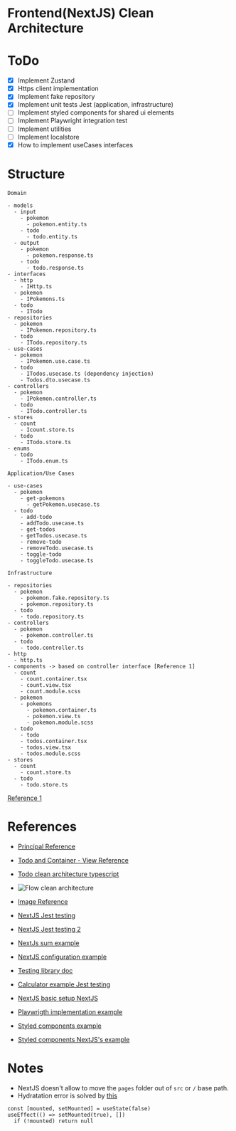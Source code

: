 # Frontend(NextJS) Clean Architecture

# ToDo

- [x] Implement Zustand
- [x] Https client implementation
- [x] Implement fake repository
- [x] Implement unit tests Jest (application, infrastructure)
- [ ] Implement styled components for shared ui elements
- [ ] Implement Playwright integration test
- [ ] Implement utilities
- [ ] Implement localstore
- [x] How to implement useCases interfaces

# Structure

```
Domain

- models
  - input
    - pokemon
      - pokemon.entity.ts
    - todo
      - todo.entity.ts
  - output
    - pokemon
      - pokemon.response.ts
    - todo
      - todo.response.ts
- interfaces
  - http
    - IHttp.ts
  - pokemon
    - IPokemons.ts
  - todo
    - ITodo
- repositories
  - pokemon
    - IPokemon.repository.ts
  - todo
    - ITodo.repository.ts
- use-cases
  - pokemon
    - IPokemon.use.case.ts
  - todo
    - ITodos.usecase.ts (dependency injection)
    - Todos.dto.usecase.ts
- controllers
  - pokemon
    - IPokemon.controller.ts
  - todo
    - ITodo.controller.ts
- stores
  - count
    - Icount.store.ts
  - todo
    - ITodo.store.ts
- enums
  - todo
    - ITodo.enum.ts

Application/Use Cases

- use-cases
  - pokemon
    - get-pokemons
      - getPokemon.usecase.ts
  - todo
    - add-todo
    - addTodo.usecase.ts
    - get-todos
    - getTodos.usecase.ts
    - remove-todo
    - removeTodo.usecase.ts
    - toggle-todo
    - toggleTodo.usecase.ts

Infrastructure

- repositories
  - pokemon
    - pokemon.fake.repository.ts
    - pokemon.repository.ts
  - todo
    - todo.repository.ts
- controllers
  - pokemon
    - pokemon.controller.ts
  - todo
    - todo.controller.ts
- http
  - http.ts
- components -> based on controller interface [Reference 1]
  - count
    - count.container.tsx
    - count.view.tsx
    - count.module.scss
  - pokemon
    - pokemons
      - pokemon.container.ts
      - pokemon.view.ts
      - pokemon.module.scss
  - todo
    - todo
    - todos.container.tsx
    - todos.view.tsx
    - todos.module.scss
- stores
  - count
    - count.store.ts
  - todo
    - todo.store.ts
```

[Reference 1](https://github.com/dimitridumont/clean-architecture-front-end/tree/main/src/modules/todos/application/todo-list)

# References

- [Principal Reference](https://github.com/esaraviam/dogappv1)

- [Todo and Container - View Reference](https://github.com/dimitridumont/clean-architecture-front-end)

- [Todo clean architecture typescript](https://codefoundation.co.za/clean-architecture-typescript-and-react)

- ![Flow clean architecture](https://miro.medium.com/max/1400/1*iDwC7At7blypzZPqIAn_PQ.png)

- [Image Reference](https://medium.com/@rostislavdugin/the-clean-architecture-using-react-and-typescript-a832662af803)

- [NextJS Jest testing](https://blog.logrocket.com/testing-next-js-apps-jest/)

- [NextJS Jest testing 2](https://dev-yakuza.posstree.com/en/react/nextjs/test/)

- [NextJs sum example](https://dev.to/ashconnolly/how-to-quickly-add-jest-to-your-next-js-app-1h32)

- [NextJS configuration example](https://github.com/vercel/next.js/tree/canary/examples/with-jest)

- [Testing library doc](https://testing-library.com/docs/)

- [Calculator example Jest testing](https://blog.logrocket.com/testing-next-js-apps-jest/)

- [NextJS basic setup NextJS](https://youtu.be/0DK7FX79WI0)

- [Playwrigth implementation example](https://youtu.be/ykF3Pff6Zo8)

- [Styled components example](https://codesandbox.io/s/github/vercel/next.js/tree/canary/examples/with-styled-components?file=/components/cards.tsx)

- [Styled components NextJS's example](https://github.com/vercel/next.js/tree/canary/examples/with-styled-components)

# Notes

- NextJS doesn't allow to move the `pages` folder out of `src` or `/` base path.
- Hydratation error is solved by [this](https://github.com/vercel/next.js/discussions/35773#discussioncomment-2622885)

```
const [mounted, setMounted] = useState(false)
useEffect(() => setMounted(true), [])
  if (!mounted) return null
```
